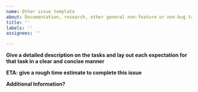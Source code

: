 ```yaml
---
name: Other issue template
about: Documentation, research, other general non-feature or non-bug tasks
title: ''
labels: ''
assignees: ''

---
```


**Give a detailed description on the tasks and lay out each expectation for that task in a clear and concise manner**


**ETA: give a rough time estimate to complete this issue**


**Additional Information?**

